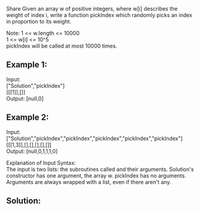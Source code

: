 Share
Given an array w of positive integers, where w[i] describes the weight of index i, write a function pickIndex which randomly picks an index in proportion to its weight.

Note:
1 <= w.length <= 10000   
1 <= w[i] <= 10^5   
pickIndex will be called at most 10000 times.   

## Example 1:
Input:    
["Solution","pickIndex"]  
[[[1]],[]]  
Output: [null,0]  

## Example 2:
Input:   
["Solution","pickIndex","pickIndex","pickIndex","pickIndex","pickIndex"]  
[[[1,3]],[],[],[],[],[]]  
Output: [null,0,1,1,1,0]  

Explanation of Input Syntax:  
The input is two lists: the subroutines called and their arguments. Solution's constructor has one argument, the array w. pickIndex has no arguments. Arguments are always wrapped with a list, even if there aren't any.


## Solution: 

```java

```
